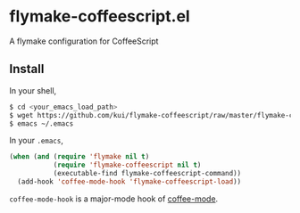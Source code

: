 # flymake-coffeescript.el

A flymake configuration for CoffeeScript

## Install

In your shell,

```sh
$ cd <your_emacs_load_path>
$ wget https://github.com/kui/flymake-coffeescript/raw/master/flymake-coffeescript.el
$ emacs ~/.emacs
```

In your `.emacs`,

```el
(when (and (require 'flymake nil t)
		   (require 'flymake-coffeescript nil t)
		   (executable-find flymake-coffeescript-command))
  (add-hook 'coffee-mode-hook 'flymake-coffeescript-load))
```

`coffee-mode-hook` is a major-mode hook of [coffee-mode](https://github.com/defunkt/coffee-mode).

